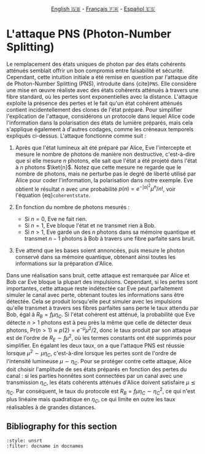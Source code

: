 <p style="text-align: center;">
    <a id="linken" href="../../../../en/content/index.html">English &#x1F1EC;&#x1F1E7;</a> - 
    <a id="linkfr" href="../../../../fr/content/index.html">Français &#x1F1EB;&#x1F1F7;</a> - 
    <a id="linkes" href="../../../../es/content/index.html">Español &#x1F1EA;&#x1F1F8;</a>
</p>
<script>
    currentPage = window.location.href;
    beforeLang = currentPage.slice(0, currentPage.indexOf("content") - 3);
    afterLang = currentPage.slice(currentPage.indexOf("content"));
    document.getElementById("linken").href = beforeLang + "en/" + afterLang;
    document.getElementById("linkfr").href = beforeLang + "fr/" + afterLang;
    document.getElementById("linkes").href = beforeLang + "es/" + afterLang;
</script>


# L'attaque PNS (Photon-Number Splitting)

Le remplacement des états uniques de photon par des états cohérents atténués semblait offrir un bon compromis entre faisabilité et sécurité. Cependant, cette intuition initiale a été remise en question par l'attaque dite de Photon-Number Splitting (PNS), introduite dans {cite}`PNS`. Elle considère une mise en œuvre réaliste avec des états cohérents atténués à travers une fibre standard, où les pertes sont exponentielles avec la distance. L'attaque exploite la présence des pertes et le fait qu'un état cohérent atténués contient incidentellement des clones de l'état préparé. Pour simplifier l'explication de l'attaque, considérons un protocole dans lequel Alice code l'information dans la polarisation des états de lumière préparés, mais cela s'applique également à d'autres codages, comme les créneaux temporels expliqués ci-dessus. L'attaque fonctionne comme suit :

1) Après que l'état lumineux ait été préparé par Alice, Eve l'intercepte et mesure le nombre de photons de manière non destructive, c'est-à-dire que si elle mesure $n$ photons, elle sait que l'état a été projeté dans l'état à $n$ photons $\ket{n}$. Notez que cette mesure ne regarde que le nombre de photons, mais ne perturbe pas le degré de liberté utilisé par Alice pour coder l'information, la polarisation dans notre exemple. Eve obtient le résultat $n$ avec une probabilité $p(n)=e^{-|\alpha|^2} \mu^n/n!$, voir l'équation {eq}`coherentstate`.

2) En fonction du nombre de photons mesurés :
    - Si $n=0$, Eve ne fait rien.
    - Si $n=1$, Eve bloque l'état et ne transmet rien à Bob.
    - Si $n>1$, Eve garde un des $n$ photons dans sa mémoire quantique et transmet $n-1$ photons à Bob à travers une fibre parfaite sans bruit.
    
3) Eve attend que les bases soient annoncées, puis mesure le photon conservé dans sa mémoire quantique, obtenant ainsi toutes les informations sur la préparation d'Alice.

Dans une réalisation sans bruit, cette attaque est remarquée par Alice et Bob car Eve bloque la plupart des impulsions. Cependant, si les pertes sont importantes, cette attaque reste indétectée car Eve peut parfaitement simuler le canal avec perte, obtenant toutes les informations sans être détectée. Cela se produit lorsqu'elle peut simuler avec les impulsions qu'elle transmet à travers ses fibres parfaites sans perte le taux attendu par Bob, égal à $R_B=f\mu\eta_C$. Si l'état cohérent est atténué, la probabilité que Eve détecte $n>1$ photons est à peu près la même que celle de détecter deux photons, $\text{Pr}(n>1)\approx p(2)=e^{-\mu}\mu^2/2$, donc le taux produit par son attaque est de l'ordre de $R_E\sim f\mu^2$, où les termes constants ont été supprimés pour simplifier. En égalant les deux taux, on a que l'attaque PNS est réussie lorsque $\mu^2\sim \mu\eta_C$, c'est-à-dire lorsque les pertes sont de l'ordre de l'intensité lumineuse $\mu\sim\eta_C$. Pour se protéger contre cette attaque, Alice doit choisir l'amplitude de ses états préparés en fonction des pertes du canal : si les parties honnêtes sont connectées par un canal avec une transmission $\eta_C$, les états cohérents atténués d'Alice doivent satisfaire $\mu\lesssim\eta_C$. Par conséquent, le taux du protocole est $R_B=f\mu\eta_C\sim\eta_C^2$, ce qui n'est plus linéaire mais quadratique en $\eta_C$, ce qui limite en outre les taux réalisables à de grandes distances.

## Bibliography for this section
```{bibliography}
:style: unsrt
:filter: docname in docnames
```

